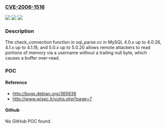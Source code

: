 ### [CVE-2006-1516](https://cve.mitre.org/cgi-bin/cvename.cgi?name=CVE-2006-1516)
![](https://img.shields.io/static/v1?label=Product&message=n%2Fa&color=blue)
![](https://img.shields.io/static/v1?label=Version&message=n%2Fa&color=blue)
![](https://img.shields.io/static/v1?label=Vulnerability&message=n%2Fa&color=brighgreen)

### Description

The check_connection function in sql_parse.cc in MySQL 4.0.x up to 4.0.26, 4.1.x up to 4.1.18, and 5.0.x up to 5.0.20 allows remote attackers to read portions of memory via a username without a trailing null byte, which causes a buffer over-read.

### POC

#### Reference
- http://bugs.debian.org/365938
- http://www.wisec.it/vulns.php?page=7

#### Github
No GitHub POC found.

